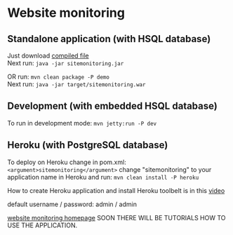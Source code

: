 <h1>Website monitoring</h1>

<h2>Standalone application (with HSQL database)</h2>

<p>Just download <a href="https://sourceforge.net/projects/sitemonitoring/files/latest/download?source=files" target="_blank">compiled file</a>
<br />
Next run: <code>java -jar sitemonitoring.jar</code></p>
</p>

<p>OR run: <code>mvn clean package -P demo</code>
<br />
Next run: <code>java -jar target/sitemonitoring.war</code></p>

<h2>Development (with embedded HSQL database)</h2>

<p>To run in development mode: <code>mvn jetty:run -P dev</code></p>

<h2>Heroku (with PostgreSQL database)</h2>

<p>To deploy on Heroku change in pom.xml: <code>&lt;argument&gt;sitemonitoring&lt;/argument&gt;</code> change "sitemonitoring" to your application name in Heroku and run: <code>mvn clean install -P heroku</code>

<p>How to create Heroku application and install Heroku toolbelt is in this <a href="http://www.javavids.com/video/spring-web-app-tutorial-50-heroku.html" target="_blank">video</a></p>

<p>default username / password: admin / admin</p>

<p>
<a href="http://sitemonitoring.sourceforge.net/" target="_blank">website monitoring homepage</a> SOON THERE WILL BE TUTORIALS HOW TO USE THE APPLICATION.
</p>
